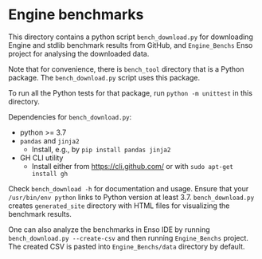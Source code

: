 # Engine benchmarks

This directory contains a python script `bench_download.py` for downloading
Engine and stdlib benchmark results from GitHub, and `Engine_Benchs` Enso
project for analysing the downloaded data.

Note that for convenience, there is `bench_tool` directory that is a Python package.
The `bench_download.py` script uses this package.

To run all the Python tests for that package, run `python -m unittest` in this
directory.

Dependencies for `bench_download.py`:

- python >= 3.7
- `pandas` and `jinja2`
  - Install, e.g., by `pip install pandas jinja2`
- GH CLI utility
  - Install either from https://cli.github.com/ or with
    `sudo apt-get install gh`

Check `bench_download -h` for documentation and usage. Ensure that your
`/usr/bin/env python` links to Python version at least 3.7. `bench_download.py`
creates `generated_site` directory with HTML files for visualizing the benchmark
results.

One can also analyze the benchmarks in Enso IDE by running
`bench_download.py --create-csv` and then running `Engine_Benchs` project. The
created CSV is pasted into `Engine_Benchs/data` directory by default.
